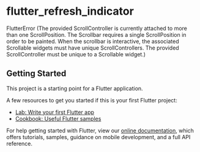 # flutter_refresh_indicator

FlutterError (The provided ScrollController is currently attached to more than one ScrollPosition.
The Scrollbar requires a single ScrollPosition in order to be painted.
When the scrollbar is interactive, the associated Scrollable widgets must have unique ScrollControllers. The provided ScrollController must be unique to a Scrollable widget.)

## Getting Started

This project is a starting point for a Flutter application.

A few resources to get you started if this is your first Flutter project:

- [Lab: Write your first Flutter app](https://flutter.dev/docs/get-started/codelab)
- [Cookbook: Useful Flutter samples](https://flutter.dev/docs/cookbook)

For help getting started with Flutter, view our
[online documentation](https://flutter.dev/docs), which offers tutorials,
samples, guidance on mobile development, and a full API reference.
